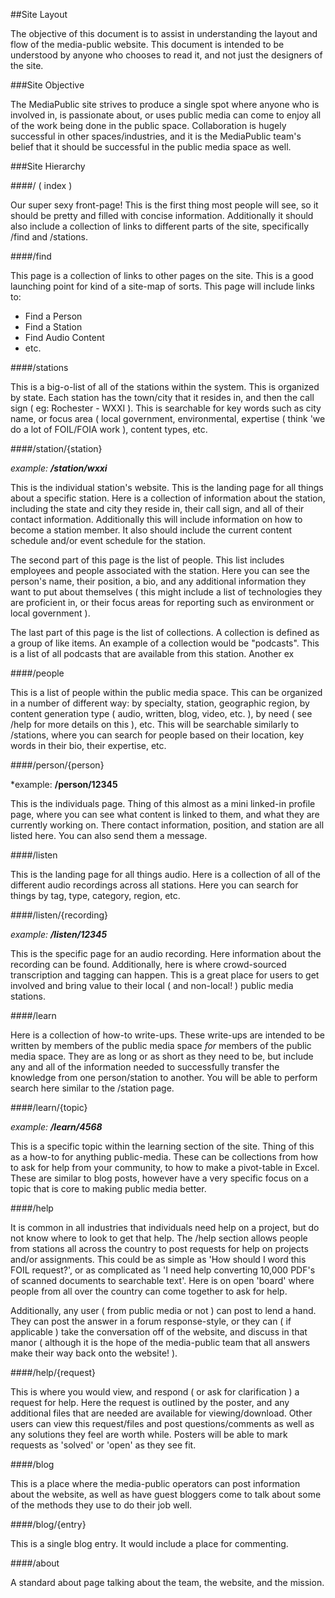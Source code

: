 ##Site Layout

The objective of this document is to assist in understanding the layout and
flow of the media-public website.  This document is intended to be understood
by anyone who chooses to read it, and not just the designers of the site.

###Site Objective

The MediaPublic site strives to produce a single spot where anyone who is
involved in, is passionate about, or uses public media can come to enjoy all
of the work being done in the public space.  Collaboration is hugely
successful in other spaces/industries, and it is the MediaPublic team's
belief that it should be successful in the public media space as well.

###Site Hierarchy

####/ ( index )

Our super sexy front-page!  This is the first thing most people will see, so
it should be pretty and filled with concise information.  Additionally it
should also include a collection of links to different parts of the site, 
specifically /find and /stations.

####/find

This page is a collection of links to other pages on the site.  This is a good 
launching point for kind of a site-map of sorts.  This page will include links
to:

 - Find a Person
 - Find a Station
 - Find Audio Content
 - etc.

####/stations

This is a big-o-list of all of the stations within the system.  This is 
organized by state.  Each station has the town/city that it resides in, and
then the call sign ( eg: Rochester - WXXI ).  This is searchable for key
words such as city name, or focus area ( local government, environmental, 
expertise ( think 'we do a lot of FOIL/FOIA work ), content types, etc.

####/station/{station}

*example: **/station/wxxi***

This is the individual station's website.  This is the landing page for all
things about a specific station.  Here is a collection of information about
the station, including the state and city they reside in, their call sign,
and all of their contact information.  Additionally this will include 
information on how to become a station member.  It also should include the 
current content schedule and/or event schedule for the station.

The second part of this page is the list of people.  This list includes 
employees and people associated with the station.  Here you can see the
person's name, their position, a bio, and any additional information they
want to put about themselves ( this might include a list of technologies they
are proficient in, or their focus areas for reporting such as environment or
local government ).

The last part of this page is the list of collections.  A collection is
defined as a group of like items.  An example of a collection would be 
"podcasts".  This is a list of all podcasts that are available from this
station.  Another ex

####/people

This is a list of people within the public media space.  This can be organized
in a number of different way: by specialty, station, geographic region, by
content generation type ( audio, written, blog, video, etc. ), by need ( see
/help for more details on this ), etc.  This will be searchable similarly to
/stations, where you can search for people based on their location, key words
in their bio, their expertise, etc.

####/person/{person}

*example: **/person/12345**

This is the individuals page.  Thing of this almost as a mini linked-in
profile page, where you can see what content is linked to them, and what 
they are currently working on.  There contact information, position, and
station are all listed here.  You can also send them a message.

####/listen

This is the landing page for all things audio.  Here is a collection of all of
the different audio recordings across all stations.  Here you can search for
things by tag, type, category, region, etc.

####/listen/{recording}

*example: **/listen/12345***

This is the specific page for an audio recording.  Here information about the 
recording can be found.  Additionally, here is where crowd-sourced 
transcription and tagging can happen.  This is a great place for users to get
involved and bring value to their local ( and non-local! ) public media
stations.

####/learn

Here is a collection of how-to write-ups.  These write-ups are intended to be
written by members of the public media space *for* members of the public media
space.  They are as long or as short as they need to be, but include any and 
all of the information needed to successfully transfer the knowledge from one
person/station to another.  You will be able to perform search here similar
to the /station page.

####/learn/{topic}

*example: **/learn/4568***

This is a specific topic within the learning section of the site.  Thing of 
this as a how-to for anything public-media.  These can be collections from how
to ask for help from your community, to how to make a pivot-table in Excel.
These are similar to blog posts, however have a very specific focus on a topic
that is core to making public media better.

####/help

It is common in all industries that individuals need help on a project, but do
not know where to look to get that help.  The /help section allows people from 
stations all across the country to post requests for help on projects and/or 
assignments.  This could be as simple as 'How should I word this FOIL
request?', or as complicated as 'I need help converting 10,000 PDF's of scanned
documents to searchable text'.  Here is on open 'board' where people from all
over the country can come together to ask for help.

Additionally, any user ( from public media or not ) can post to lend a hand.
They can post the answer in a forum response-style, or they can ( if applicable
) take the conversation off of the website, and discuss in that manor ( 
although it is the hope of the media-public team that all answers make their
way back onto the website! ). 

####/help/{request}

This is where you would view, and respond ( or ask for clarification ) a
request for help.  Here the request is outlined by the poster, and any 
additional files that are needed are available for viewing/download. Other
users can view this request/files and post questions/comments as well as
any solutions they feel are worth while.  Posters will be able to mark 
requests as 'solved' or 'open' as they see fit.

####/blog

This is a place where the media-public operators can post information about
the website, as well as have guest bloggers come to talk about some of the
methods they use to do their job well.

####/blog/{entry}

This is a single blog entry.  It would include a place for commenting.

####/about

A standard about page talking about the team, the website, and the mission.



